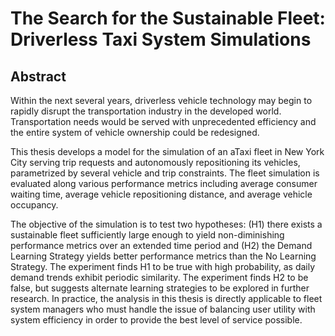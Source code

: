 # The Search for the Sustainable Fleet: Driverless Taxi System Simulations

## Abstract
Within the next several years, driverless vehicle technology may begin to rapidly disrupt the transportation industry in the developed world. Transportation needs would be served with unprecedented efficiency and the entire system of vehicle ownership could be redesigned. 

This thesis develops a model for the simulation of an aTaxi fleet in New York City serving trip requests and autonomously repositioning its vehicles, parametrized by several vehicle and trip constraints. The fleet simulation is evaluated along various performance metrics including average consumer waiting time, average vehicle repositioning distance, and average vehicle occupancy. 

The objective of the simulation is to test two hypotheses: (H1) there exists a sustainable fleet sufficiently large enough to yield non-diminishing performance metrics over an extended time period and (H2) the Demand Learning Strategy yields better performance metrics than the No Learning Strategy. The experiment finds H1 to be true with high probability, as daily demand trends exhibit periodic similarity. The experiment finds H2 to be false, but suggests alternate learning strategies to be explored in further research. In practice, the analysis in this thesis is directly applicable to fleet system managers who must handle the issue of balancing user utility with system efficiency in order to provide the best level of service possible. 
